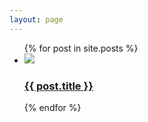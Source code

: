 ```yaml
---
layout: page
---
```


<ul class="entries">
  {% for post in site.posts %}
 
  <li>
    <a href="{{ post.url }}">
      <img src="{{ post.image }}" />
      <h3>{{ post.title }}</h3>
    </a>
  </li>
 
  {% endfor %}
</ul>
